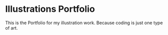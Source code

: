 # Illustrations Portfolio

This is the Portfolio for my illustration work. Because coding is just one type of art.